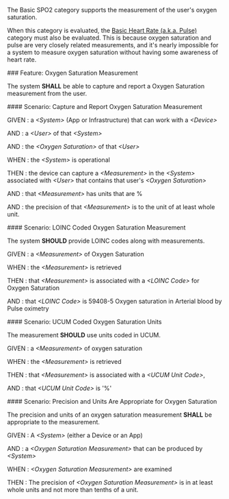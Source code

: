 The Basic SPO2 category supports the measurement of the user's oxygen saturation.

When this category is evaluated, the [Basic Heart Rate (a.k.a. Pulse)](basic_heart_rate.html)
category must also be evaluated.  This is because oxygen saturation and pulse are very
closely related measurements, and it's nearly impossible for a system to measure oxygen
saturation without having some awareness of heart rate.

###<span class='glyphicon glyphicon-phone'/> <span class='glyphicon glyphicon-dashboard'/> <span class='glyphicon glyphicon-cloud'/> <a name='spo2_measurement'>Feature: Oxygen Saturation Measurement</a>

The system **SHALL** be able to capture and report a Oxygen Saturation measurement from the user.


####<span class='glyphicon text-success glyphicon-phone'/> <span class='glyphicon text-success glyphicon-dashboard'/> <span class='glyphicon text-success glyphicon-cloud'/> <a name='capture-and-report-oxygen-saturation-measurement'>Scenario: Capture and Report Oxygen Saturation Measurement</a>


GIVEN
: a <i>&lt;System&gt;</i> (App or Infrastructure) that can work with a <i>&lt;Device&gt;</i>

   AND
   : a <i>&lt;User&gt;</i> of that <i>&lt;System&gt;</i>

   AND
   : the <i>&lt;Oxygen Saturation&gt;</i> of that <i>&lt;User&gt;</i>

WHEN
: the <i>&lt;System&gt;</i> is operational

THEN
: the device can capture a <i>&lt;Measurement&gt;</i> in the <i>&lt;System&gt;</i> associated with <i>&lt;User&gt;</i> that contains that user's <i>&lt;Oxygen Saturation&gt;</i>

   AND
   : that <i>&lt;Measurement&gt;</i> has units that are %

   AND
   : the precision of that <i>&lt;Measurement&gt;</i> is to the unit of at least whole unit.


####<span class='glyphicon text-info glyphicon-phone'/> <span class='glyphicon text-info glyphicon-cloud'/> <a name='loinc-coded-oxygen-saturation-measurement'>Scenario: LOINC Coded Oxygen Saturation Measurement</a>

The system **SHOULD** provide LOINC codes along with measurements.

GIVEN
: a <i>&lt;Measurement&gt;</i> of Oxygen Saturation

WHEN
: the <i>&lt;Measurement&gt;</i> is retrieved

THEN
: that <i>&lt;Measurement&gt;</i> is associated with a <i>&lt;LOINC Code&gt;</i> for Oxygen Saturation

   AND
   : that <i>&lt;LOINC Code&gt;</i> is 59408-5 Oxygen saturation in Arterial blood by Pulse oximetry 


####<span class='glyphicon text-info glyphicon-phone'/> <span class='glyphicon text-info glyphicon-cloud'/> <a name='ucum-coded-oxygen-saturation-units'>Scenario: UCUM Coded Oxygen Saturation Units</a>

The measurement **SHOULD** use units coded in UCUM.

GIVEN
: a <i>&lt;Measurement&gt;</i> of oxygen saturation

WHEN
: the <i>&lt;Measurement&gt;</i> is retrieved

THEN
: that <i>&lt;Measurement&gt;</i> is associated with a <i>&lt;UCUM Unit Code&gt;</i>,

   AND
   : that <i>&lt;UCUM Unit Code&gt;</i> is '%' 


####<span class='glyphicon text-success glyphicon-phone'/> <span class='glyphicon text-success glyphicon-dashboard'/> <a name='precision-and-units-are-appropriate-for-oxygen-saturation'>Scenario: Precision and Units Are Appropriate for Oxygen Saturation</a>

The precision and units of an oxygen saturation measurement **SHALL** be appropriate to the measurement.

GIVEN
: A <i>&lt;System&gt;</i> (either a Device or an App)

   AND
   : a <i>&lt;Oxygen Saturation Measurement&gt;</i> that can be produced by <i>&lt;System&gt;</i>

WHEN
: <i>&lt;Oxygen Saturation Measurement&gt;</i> are examined

THEN
: The precision of <i>&lt;Oxygen Saturation Measurement&gt;</i> is in at least whole units and not more than tenths of a unit.  

